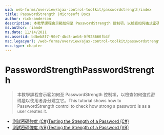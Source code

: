 ```yaml
---
uid: web-forms/overview/ajax-control-toolkit/passwordstrength/index
title: PasswordStrength |Microsoft Docs
author: rick-anderson
description: 本教學課程會示範如何至 PasswordStrength 控制項，以檢查如何強式密碼是以使用者身分建立它。
ms.author: riande
ms.date: 11/14/2011
ms.assetid: bdbeb8f7-90e7-4bc5-aeb6-0f928660fb4f
msc.legacyurl: /web-forms/overview/ajax-control-toolkit/passwordstrength
msc.type: chapter
---
```

<a name="passwordstrength"></a><span data-ttu-id="26eea-103">PasswordStrength</span><span class="sxs-lookup"><span data-stu-id="26eea-103">PasswordStrength</span></span>
====================
> <span data-ttu-id="26eea-104">本教學課程會示範如何至 PasswordStrength 控制項，以檢查如何強式密碼是以使用者身分建立它。</span><span class="sxs-lookup"><span data-stu-id="26eea-104">This tutorial shows how to PasswordStrength control to check how strong a password is as a user creates it.</span></span>


- [<span data-ttu-id="26eea-105">測試密碼強度 (C#)</span><span class="sxs-lookup"><span data-stu-id="26eea-105">Testing the Strength of a Password (C#)</span></span>](testing-the-strength-of-a-password-cs.md)
- [<span data-ttu-id="26eea-106">測試密碼強度 (VB)</span><span class="sxs-lookup"><span data-stu-id="26eea-106">Testing the Strength of a Password (VB)</span></span>](testing-the-strength-of-a-password-vb.md)
